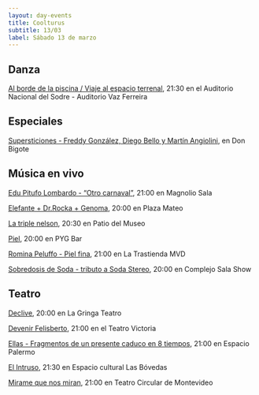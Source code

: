 ```yaml
---
layout: day-events
title: Coolturus
subtitle: 13/03
label: Sábado 13 de marzo
---
```


## Danza

[Al borde de la piscina / Viaje al espacio terrenal](https://sodre.gub.uy/#calendario), 21:30 en el Auditorio Nacional del Sodre - Auditorio Vaz Ferreira

## Especiales

[Supersticiones - Freddy González, Diego Bello y Martín Angiolini](https://instagram.com/restaurantedonbigote?igshid=164zq44egnbtq), en Don Bigote

## Música en vivo

[Edu Pitufo Lombardo - “Otro carnaval”](https://magnoliosala.uy/evento/pitufo-lombardo_3), 21:00 en Magnolio Sala

[Elefante + Dr.Rocka + Genoma](https://instagram.com/plazamateouy?igshid=zwiylcrx99sq), 20:00 en Plaza Mateo

[La triple nelson](https://www.instagram.com/saladelmuseo/), 20:30 en Patio del Museo

[Piel](https://instagram.com/pygbar?igshid=v0vxh7zot18p), 20:00 en PYG Bar

[Romina Peluffo - Piel fina](https://www.latrastienda.com.uy/), 21:00 en La Trastienda MVD

[Sobredosis de Soda - tributo a Soda Stereo](https://www.instagram.com/p/CGYRDoZg2K9/), 20:00 en Complejo Sala Show

## Teatro

[Declive](https://www.instagram.com/lagringateatro/?hl=es), 20:00 en La Gringa Teatro

[Devenir Felisberto](https://instagram.com/teatrovictoriamontevideo?igshid=nihkflwgw4x4), 21:00 en el Teatro Victoria

[Ellas - Fragmentos de un presente caduco en 8 tiempos](https://instagram.com/salaespaciopalermo?igshid=1bmb3d8brkyad), 21:00 en Espacio Palermo

[El Intruso](https://instagram.com/las_bovedas?igshid=do8f9gvz28c), 21:30 en Espacio cultural Las Bóvedas

[Mirame que nos miran](http://www.teatrocircular.org.uy/mirame-que-nos-miran-estreno-octubre-2020/), 21:00 en Teatro Circular de Montevideo
